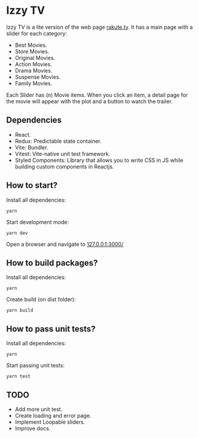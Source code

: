 # Izzy TV

Izzy TV is a lite version of the web page [rakute.tv](https://www.rakuten.tv/es?content_type=movies&content_id=misterios-del-titanic). It has a main page with a slider for each category:

- Best Movies.
- Store Movies.
- Original Movies.
- Action Movies.
- Drama Movies.
- Suspense Movies.
- Family Movies.

Each Slider has (n) Movie items. When you click an item, a detail page for the movie will appear with the plot and a button to watch the trailer.

## Dependencies

- React.
- Redux: Predictable state container.
- Vite: Bundler.
- Vitest: Vite-native unit test framework.
- Styled Components: Library that allows you to write CSS in JS while building custom components in Reactjs.

## How to start?

Install all dependencies:

```
yarn
```

Start development mode:

```
yarn dev
```

Open a browser and navigate to [127.0.0.1:3000/](http://127.0.0.1:3000/)

## How to build packages?

Install all dependencies:

```
yarn
```

Create build (on dist folder):

```
yarn build
```

## How to pass unit tests?

Install all dependencies:

```
yarn
```

Start passing unit tests:

```
yarn test
```

## TODO
- Add more unit test.
- Create loading and error page.
- Implement Loopable sliders.
- Improve docs.
